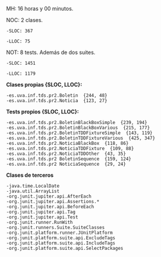 MH: 16 horas y 00 minutos.

NOC: 2 clases.

    -SLOC: 367   

    -LLOC: 75   


NOT: 8 tests. Además de dos suites.

    -SLOC: 1451   

    -LLOC: 1179   

**Clases propias {SLOC, LLOC}:**  

    -es.uva.inf.tds.pr2.Boletin  {244, 48}   
    -es.uva.inf.tds.pr2.Noticia  {123, 27}   
    
**Tests propios {SLOC, LLOC}:**  

    -es.uva.inf.tds.pr2.BoletinBlackBoxSimple  {239, 194}  
    -es.uva.inf.tds.pr2.BoletinBlackBoxVarious  {215, 177}  
    -es.uva.inf.tds.pr2.BoletinTDDFixtureSimple  {143, 119}  
    -es.uva.inf.tds.pr2.BoletinTDDFixtureVarious  {425, 347} 
    -es.uva.inf.tds.pr2.NoticiaBlackBox  {118, 86}  
    -es.uva.inf.tds.pr2.NoticiaTDDFixture  {109, 88}  
    -es.uva.inf.tds.pr2.NoticiaTDDOther  {43, 35}  
    -es.uva.inf.tds.pr2 BoletinSequence  {159, 124}
    -es.uva.inf.tds.pr2 NoticiaSequence  {29, 24}
    
    
**Clases de terceros**  

    -java.time.LocalDate  
    -java.util.ArrayList  
    -org.junit.jupiter.api.AfterEach  
    -org.junit.jupiter.api.Assertions.*  
    -org.junit.jupiter.api.BeforeEach  
    -org.junit.jupiter.api.Tag  
    -org.junit.jupiter.api.Test  
    -org.junit.runner.RunWith  
    -org.junit.runners.Suite.SuiteClasses  
    -org.junit.platform.runner.JUnitPlatform  
    -org.junit.platform.suite.api.ExcludeTags  
    -org.junit.platform.suite.api.IncludeTags  
    -org.junit.platform.suite.api.SelectPackages  
